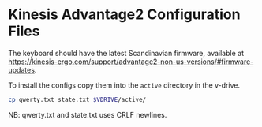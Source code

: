 # Kinesis Advantage2 Configuration Files
The keyboard should have the latest Scandinavian firmware, available at https://kinesis-ergo.com/support/advantage2-non-us-versions/#firmware-updates.

To install the configs copy them into the `active` directory in the v-drive.

```sh
cp qwerty.txt state.txt $VDRIVE/active/
```

NB: qwerty.txt and state.txt uses CRLF newlines.
